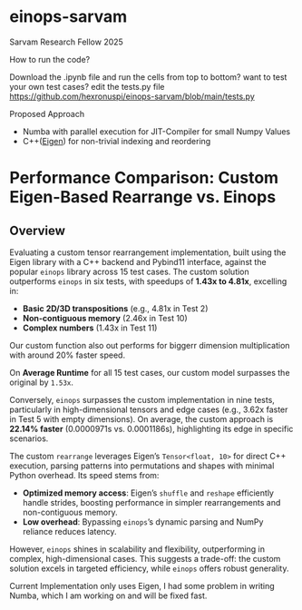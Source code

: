 # einops-sarvam
Sarvam Research Fellow 2025


How to run the code?

Download the .ipynb file and run the cells from top to bottom? want to test your own test cases? edit the tests.py file https://github.com/hexronuspi/einops-sarvam/blob/main/tests.py


Proposed Approach

*   Numba with parallel execution for JIT-Compiler for small Numpy Values
*   C++([Eigen](https://eigen.tuxfamily.org/index.php?title=Main_Page)) for non-trivial indexing and reordering
  
# Performance Comparison: Custom Eigen-Based Rearrange vs. Einops

## Overview
 Evaluating a custom tensor rearrangement implementation, built using the Eigen library with a C++ backend and Pybind11 interface, against the popular `einops` library across 15 test cases. The custom solution outperforms `einops` in six tests, with speedups of **1.43x to 4.81x**, excelling in:
- **Basic 2D/3D transpositions** (e.g., 4.81x in Test 2)
- **Non-contiguous memory** (2.46x in Test 10)
- **Complex numbers** (1.43x in Test 11)

Our custom function also out performs for biggerr dimension multiplication with around 20% faster speed.

On **Average Runtime** for all 15 test cases, our custom model surpasses the original by `1.53x`.

Conversely, `einops` surpasses the custom implementation in nine tests, particularly in high-dimensional tensors and edge cases (e.g., 3.62x faster in Test 5 with empty dimensions). On average, the custom approach is **22.14% faster** (0.0000971s vs. 0.0001186s), highlighting its edge in specific scenarios.

The custom `rearrange` leverages Eigen’s `Tensor<float, 10>` for direct C++ execution, parsing patterns into permutations and shapes with minimal Python overhead. Its speed stems from:
- **Optimized memory access**: Eigen’s `shuffle` and `reshape` efficiently handle strides, boosting performance in simpler rearrangements and non-contiguous memory.
- **Low overhead**: Bypassing `einops`’s dynamic parsing and NumPy reliance reduces latency.

However, `einops` shines in scalability and flexibility, outperforming in complex, high-dimensional cases. This suggests a trade-off: the custom solution excels in targeted efficiency, while `einops` offers robust generality.

Current Implementation only uses Eigen, I had some problem in writing Numba, which I am working on and will be fixed fast.
